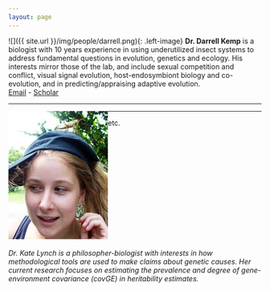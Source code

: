 ```yaml
---
layout: page
---
```


![]({{ site.url }}/img/people/darrell.png){: .left-image} **Dr. Darrell Kemp** is a biologist with 10 years experience in using underutilized insect systems to address fundamental questions in evolution, genetics and ecology. His interests mirror those of the lab, and include sexual competition and conflict, visual signal evolution, host-endosymbiont biology and co-evolution, and in predicting/appraising adaptive evolution.  
[Email](mailto:darrell.kemp@mq.edu.au) -  [Scholar](http://scholar.google.com/citations?user=0LwKAKMAAAAJ&hl=en)

----

<img src="/img/people/kate.png" style="float:left;"/><h6 style="float:right;">Dr. Kate Lynch is a philosopher-biologist with interests in how methodological tools are used to make claims about genetic causes. Her current research focuses on estimating the prevalence and degree of gene-environment covariance (covGE) in heritability estimates.</h6>

----

etc.
